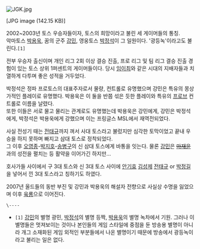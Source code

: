 ![JGK.jpg](//rv.wkcdn.net/http://rigvedawiki.net/r1/pds/JGK.jpg)

[JPG image (142.15 KB)]

2002~2003년 토스 우승자들이자, 토스의 희망이라고 불린 세 게이머들의 통칭.  
악마토스 [박용욱](%EB%B0%95%EC%9A%A9%EC%9A%B1.md), 꿈의 군주
[강민](%EA%B0%95%EB%AF%BC.md), 영웅토스 [박정석](%EB%B0%95%EC%A0%95%EC%84%9D.md)이
그 일원이다. '광등녹'이라고도 불린다.`[1]`

전부 우승자 출신이며 개인 리그 2회 이상 결승 진출, 프로 리그 및 팀 리그 결승 진출 경험이 있는 토스 상위 1퍼센트의 게이머들이다.
당시 [임이최](%EC%9E%84%EC%9D%B4%EC%B5%9C.md)와 같은 시대의 지배자들과 치열하게 다투며 좋은 성적을
거두었다.

박정석은 정파 프로토스의 대표주자로서 물량, 컨트롤로 유명했으며 강민은 특유의 몽상가적인 플레이로 유명했다. 박용욱은 이 둘을 반쯤 섞은
듯한 플레이와 특유의 [프로브](%ED%94%84%EB%A1%9C%EB%B8%8C.md) 컨트롤로 이름을 날렸다.  
또한 이들은 서로 물고 물리는 관계로도 유명했는데 박용욱은 강민에게, 강민은 박정석에게, 박정석은 박용욱에게 강했으며 이는 프링글스
MSL에서 재역전되었다.

사실 전성기 때는 [전태규](%EC%A0%84%ED%83%9C%EA%B7%9C.md)까지 껴서 사대 토스라고 불렀지만 심각한 토막이었고
끝내 우승을 하지 못하며 빠지고 삼대 토스로 정착되었다.  
그 이후 [오영종](%EC%98%A4%EC%98%81%EC%A2%85.md)-[박지호](%EB%B0%95%EC%A7%80%ED%98%B8.md)-[송병구](%EC%86%A1%EB%B3%91%EA%B5%AC.md)의 신 삼대 토스에게 바통을 잇는다. 물론
[강민](%EA%B0%95%EB%AF%BC.md)은
<del>[마재윤](%EB%A7%88%EC%9E%AC%EC%9C%A4.md)</del>과의 성전을 펼치는 등 활약을 이어가긴
하지만...

호사가들 사이에서 구 3대 토스와 신 3대 토스 사이에 [안기효](%EC%95%88%EA%B8%B0%ED%9A%A8.md)
[김성제](%EA%B9%80%EC%84%B1%EC%A0%9C.md)
[전태규](%EC%A0%84%ED%83%9C%EA%B7%9C.md) or
[박정길](%EB%B0%95%EC%A0%95%EA%B8%B8.md)을 넣어서 낀 3대 토스라고 칭하기도 하였다.

2007년 올드들의 동반 부진 및 강민과 박용욱의 해설자 전향으로 사실상 수명을 잃었으며 이후
[육룡](%EC%9C%A1%EB%A3%A1.md)으로 이어진다.

`\----`

  * `[1]` [강민](%EA%B0%95%EB%AF%BC.md)의 별명 광민, [박정석](%EB%B0%95%EC%A0%95%EC%84%9D.md)의 별명 등짝, [박용욱](%EB%B0%95%EC%9A%A9%EC%9A%B1.md)의 별명 녹차에서 기원. 그러나 이 별명들은 멋져보이는 것이나 본인들의 게임 스타일에 중점을 둔 방송용 별명이 아니라 개그 소재화된 게임 외적인 부분들에서 나온 별명이기 때문에 방송에서 광등녹이라고 불리는 일은 없다.


